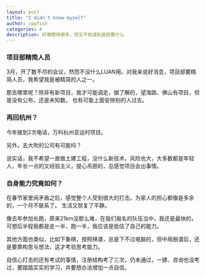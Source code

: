 ```yaml
---
layout: post
title: "I didn't know myself"
author: cppfish
categories: #
description: 好像期待很多，但又不知道到底想要什么
---
```


### 项目部精简人员

3月，开了数不尽的会议，然而不没什么LUAN用。对我来说好消息，项目部要精简人员，我希望我是被精简的人之一。

那去哪里呢？除非有新项目，我才可能调走，据了解的，望海路、佛山有项目，但是没有公布，还是未知数。
也有可能上面安排别的人过去。

### 再回杭州？

今年接到2次电话，万科杭州亚运村项目。

另外，去大吹的公司有可能吗？

说实话，我不希望一直做土建工程，没什么新技术，风险也大，大多数都是年轻人，年长一点的又经验主义，提心吊胆的，总感觉项目会出事情。

### 自身能力究竟如何？

在春节家里闹矛盾之后，感觉整个人受到很大的打击。为家人的担心都像是多余的，一个月不联系了。
生活又恢复了平静。

像去年参加长跑，原来21km没那么难，在我们报名的队伍当中，我还是最快的，可想后半程我都是走一半、跑一半，我应该是低估了自己的能力。

其他方面也类似，比如下象棋，按照棋谱，总是下不过电脑的，但中局脱谱后，还是要靠构思与想法，这才考验思考能力。

自信心打击的还有考试的事情，注册结构考了三次，仍未通过，一建、咨询也没考过，要踏踏实实的学习，并要想办法增加一点自信。

